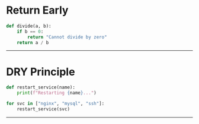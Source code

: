 # Return Early
``` python
def divide(a, b):
    if b == 0:
        return "Cannot divide by zero"
    return a / b
```

---
# DRY Principle
``` python
def restart_service(name):
    print(f"Restarting {name}...")

for svc in ["nginx", "mysql", "ssh"]:
    restart_service(svc)
```

---


